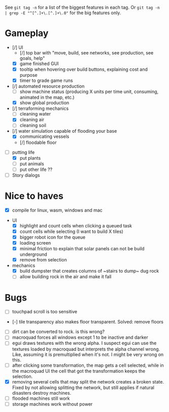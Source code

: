 
See `git tag -n` for a list of the biggest features in each tag.
Or `git tag -n  | grep -E "^[^.]+\.[^.]+\.0"` for the big features only.

# Gameplay

- [/] UI
  - [/] top bar with "move, build, see networks, see production, see goals, help"
  - [x] game finished GUI
  - [x] tooltip when hovering over build buttons, explaining cost and purpose
  - [x] timer to grade game runs
- [/] automated resource production
  - [ ] show machine status (producing X units per time unit, consuming, animated in the map, etc.)
  - [x] show global production
- [/] terraforming mechanics
  - [ ] cleaning water
  - [x] cleaning air
  - [ ] cleaning soil
- [/] water simulation capable of flooding your base
  - [x] communicating vessels
  - [/] floodable floor
- [ ] putting life
  - [x] put plants
  - [ ] put animals
  - [ ] put other life ??
- [ ] Story dialogs

# Nice to haves

- [x] compile for linux, wasm, windows and mac
- UI
  - [x] highlight and count cells when clicking a queued task
  - [x] count cells while selecting (I want to build X tiles)
  - [x] bigger robot icon for the queue
  - [x] loading screen
  - [x] minimal friction to explain that solar panels can not be build underground
  - [x] remove from selection
- mechanics
  - [x] build dumpster that creates columns of ~stairs to dump~ dug rock
  - [ ] allow building rock in the air and make it fall

# Bugs

- [ ] touchpad scroll is too sensitive
- [-] tile transparency also makes floor transparent. Solved: remove floors
- [ ] dirt can be converted to rock. is this wrong?
- [ ] macroquad forces all windows except 1 to be inactive and darker
- [ ] egui draws textures with the wrong alpha. I suspect egui can use the textures loaded
      by macroquad but interprets the alpha channel wrong. Like, assuming it is premultiplied
      when it's not. I might be very wrong on this.
- [ ] after clicking some transformation, the map gets a cell selected, while
      in the macroquad UI the cell that got the transformation keeps the selection.
- [x] removing several cells that may split the network creates a broken state.
      Fixed by not allowing splitting the network, but still applies if natural disasters destroy machines.
- [ ] flooded machines still work
- [ ] storage machines work without power
